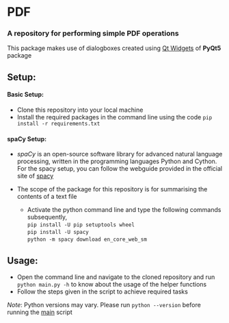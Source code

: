 # PDF
### __A repository for performing simple PDF operations__
This package makes use of dialogboxes created using 
[Qt Widgets](https://pythonspot.com/pyqt5-file-dialog/) of **PyQt5** package

## **Setup**:
#### **Basic Setup**:

  * Clone this repository into your local machine
  * Install the required packages in the command line using the code `pip install -r requirements.txt`
  
#### **spaCy Setup**:
* _spaCy_ is an open-source software library for advanced natural language processing, written in the programming languages Python and Cython.
  For the spacy setup, you can follow the webguide provided in the official site of [spacy](https://spacy.io/usage)
* The scope of the package for this repository is for summarising the contents of a text file


  * Activate the python command line and type the following commands subsequently,\
    `pip install -U pip setuptools wheel`\
    `pip install -U spacy`\
    `python -m spacy download en_core_web_sm`


## **Usage**:
  * Open the command line and navigate to the cloned repository and run  `python main.py -h` to know about the usage of the helper functions 
  * Follow the steps given in the script to achieve required tasks
  
  *Note*: Python versions may vary. Please run `python --version` before running the [main](./main.py) script

  
